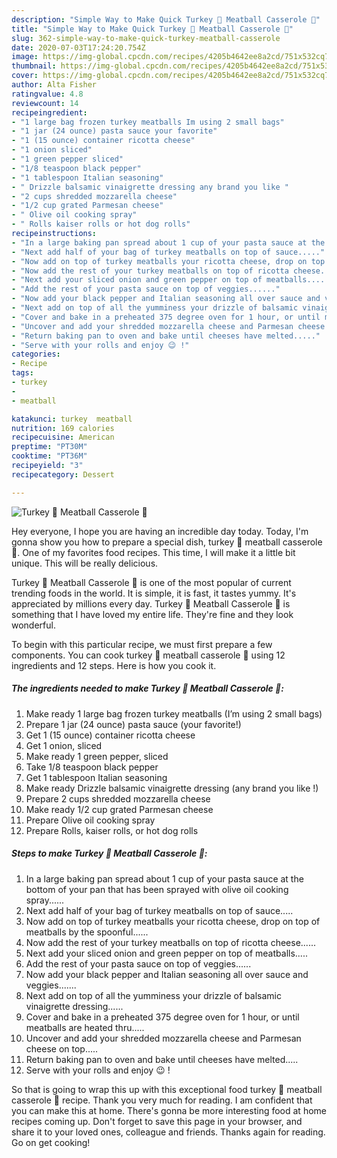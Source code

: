 ```yaml
---
description: "Simple Way to Make Quick Turkey 🦃 Meatball Casserole 🥘"
title: "Simple Way to Make Quick Turkey 🦃 Meatball Casserole 🥘"
slug: 362-simple-way-to-make-quick-turkey-meatball-casserole
date: 2020-07-03T17:24:20.754Z
image: https://img-global.cpcdn.com/recipes/4205b4642ee8a2cd/751x532cq70/turkey-🦃-meatball-casserole-🥘-recipe-main-photo.jpg
thumbnail: https://img-global.cpcdn.com/recipes/4205b4642ee8a2cd/751x532cq70/turkey-🦃-meatball-casserole-🥘-recipe-main-photo.jpg
cover: https://img-global.cpcdn.com/recipes/4205b4642ee8a2cd/751x532cq70/turkey-🦃-meatball-casserole-🥘-recipe-main-photo.jpg
author: Alta Fisher
ratingvalue: 4.8
reviewcount: 14
recipeingredient:
- "1 large bag frozen turkey meatballs Im using 2 small bags"
- "1 jar (24 ounce) pasta sauce your favorite"
- "1 (15 ounce) container ricotta cheese"
- "1 onion sliced"
- "1 green pepper sliced"
- "1/8 teaspoon black pepper"
- "1 tablespoon Italian seasoning"
- " Drizzle balsamic vinaigrette dressing any brand you like "
- "2 cups shredded mozzarella cheese"
- "1/2 cup grated Parmesan cheese"
- " Olive oil cooking spray"
- " Rolls kaiser rolls or hot dog rolls"
recipeinstructions:
- "In a large baking pan spread about 1 cup of your pasta sauce at the bottom of your pan that has been sprayed with olive oil cooking spray......"
- "Next add half of your bag of turkey meatballs on top of sauce....."
- "Now add on top of turkey meatballs your ricotta cheese, drop on top of meatballs by the spoonful......"
- "Now add the rest of your turkey meatballs on top of ricotta cheese......"
- "Next add your sliced onion and green pepper on top of meatballs....."
- "Add the rest of your pasta sauce on top of veggies......"
- "Now add your black pepper and Italian seasoning all over sauce and veggies......."
- "Next add on top of all the yumminess your drizzle of balsamic vinaigrette dressing......"
- "Cover and bake in a preheated 375 degree oven for 1 hour, or until meatballs are heated thru....."
- "Uncover and add your shredded mozzarella cheese and Parmesan cheese on top....."
- "Return baking pan to oven and bake until cheeses have melted....."
- "Serve with your rolls and enjoy 😉 !"
categories:
- Recipe
tags:
- turkey
- 
- meatball

katakunci: turkey  meatball 
nutrition: 169 calories
recipecuisine: American
preptime: "PT30M"
cooktime: "PT36M"
recipeyield: "3"
recipecategory: Dessert

---
```



![Turkey 🦃 Meatball Casserole 🥘](https://img-global.cpcdn.com/recipes/4205b4642ee8a2cd/751x532cq70/turkey-🦃-meatball-casserole-🥘-recipe-main-photo.jpg)

Hey everyone, I hope you are having an incredible day today. Today, I'm gonna show you how to prepare a special dish, turkey 🦃 meatball casserole 🥘. One of my favorites food recipes. This time, I will make it a little bit unique. This will be really delicious.



Turkey 🦃 Meatball Casserole 🥘 is one of the most popular of current trending foods in the world. It is simple, it is fast, it tastes yummy. It's appreciated by millions every day. Turkey 🦃 Meatball Casserole 🥘 is something that I have loved my entire life. They're fine and they look wonderful.


To begin with this particular recipe, we must first prepare a few components. You can cook turkey 🦃 meatball casserole 🥘 using 12 ingredients and 12 steps. Here is how you cook it.

<!--inarticleads1-->

##### The ingredients needed to make Turkey 🦃 Meatball Casserole 🥘:

1. Make ready 1 large bag frozen turkey meatballs (I’m using 2 small bags)
1. Prepare 1 jar (24 ounce) pasta sauce (your favorite!)
1. Get 1 (15 ounce) container ricotta cheese
1. Get 1 onion, sliced
1. Make ready 1 green pepper, sliced
1. Take 1/8 teaspoon black pepper
1. Get 1 tablespoon Italian seasoning
1. Make ready  Drizzle balsamic vinaigrette dressing (any brand you like !)
1. Prepare 2 cups shredded mozzarella cheese
1. Make ready 1/2 cup grated Parmesan cheese
1. Prepare  Olive oil cooking spray
1. Prepare  Rolls, kaiser rolls, or hot dog rolls




<!--inarticleads2-->

##### Steps to make Turkey 🦃 Meatball Casserole 🥘:

1. In a large baking pan spread about 1 cup of your pasta sauce at the bottom of your pan that has been sprayed with olive oil cooking spray......
1. Next add half of your bag of turkey meatballs on top of sauce.....
1. Now add on top of turkey meatballs your ricotta cheese, drop on top of meatballs by the spoonful......
1. Now add the rest of your turkey meatballs on top of ricotta cheese......
1. Next add your sliced onion and green pepper on top of meatballs.....
1. Add the rest of your pasta sauce on top of veggies......
1. Now add your black pepper and Italian seasoning all over sauce and veggies.......
1. Next add on top of all the yumminess your drizzle of balsamic vinaigrette dressing......
1. Cover and bake in a preheated 375 degree oven for 1 hour, or until meatballs are heated thru.....
1. Uncover and add your shredded mozzarella cheese and Parmesan cheese on top.....
1. Return baking pan to oven and bake until cheeses have melted.....
1. Serve with your rolls and enjoy 😉 !




So that is going to wrap this up with this exceptional food turkey 🦃 meatball casserole 🥘 recipe. Thank you very much for reading. I am confident that you can make this at home. There's gonna be more interesting food at home recipes coming up. Don't forget to save this page in your browser, and share it to your loved ones, colleague and friends. Thanks again for reading. Go on get cooking!
